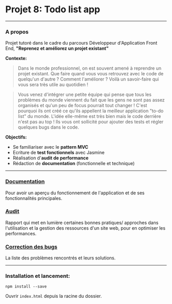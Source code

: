 # Projet 8: Todo list app

---

### A propos

Projet tutoré dans le cadre du parcours Développeur d'Application Front End, **"Reprenez et améliorez un projet existant"**

**Contexte:**

> Dans le monde professionnel, on est souvent amené à reprendre un projet existant. Que faire quand vous vous retrouvez avec le code de quelqu'un d'autre ? Comment l'améliorer ? Voilà un savoir-faire qui vous sera très utile au quotidien !

> Vous venez d'intégrer une petite équipe qui pense que tous les problèmes du monde viennent du fait que les gens ne sont pas assez organisés et qu'un peu de focus pourrait tout changer ! C'est pourquoi ils ont créé ce qu'ils appellent la meilleur application "to-do list" du monde. L'idée elle-même est très bien mais le code derrière n'est pas au top ! Ils vous ont sollicité pour ajouter des tests et régler quelques bugs dans le code.

**Objectifs:**

- Se familiariser avec le **pattern MVC**
- Ecriture de **test fonctionnels** avec Jasmine
- Réalisation d'**audit de performance**
- Rédaction de **documentation** (fonctionnelle et technique)

---

### [Documentation](/documentation/documentation.md)

Pour avoir un aperçu du fonctionnement de l'application et de ses fonctionnalités principales.

### [Audit](/audit/audit.md)

Rapport qui met en lumière certaines bonnes pratiques/ approches dans l'utilisation et la gestion des ressources d'un site web, pour en optimiser les performances.

### [Correction des bugs](/correction-bugs/correction-bugs.md)

La liste des problèmes rencontrés et leurs solutions.

---

### Installation et lancement:

`npm install --save`

Ouvrir `index.html` depuis la racine du dossier.
